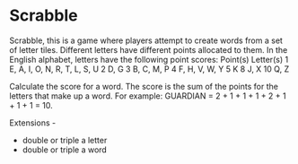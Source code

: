 # Scrabble

Scrabble, this is a game where players attempt to create words from a set of letter tiles. Different letters have different points allocated to them.
In the English alphabet, letters have the following point scores:
Point(s)	Letter(s)
1			E, A, I, O, N, R, T, L, S, U
2			D, G
3			B, C, M, P
4			F, H, V, W, Y
5			K
8			J, X
10			Q, Z

Calculate the score for a word. The score is the sum of the points for the letters that make up a word.
For example: GUARDIAN = 2 + 1 + 1 + 1 + 2 + 1 + 1 + 1 = 10.



Extensions -

- double or triple a letter
- double or triple a word


